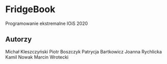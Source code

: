 # FridgeBook
Programowanie ekstremalne
IOiS 2020

## Autorzy
Michał Kleszczyński
Piotr Boszczyk
Patrycja Bartkowicz
Joanna Rychlicka
Kamil Nowak
Marcin Wrotecki
